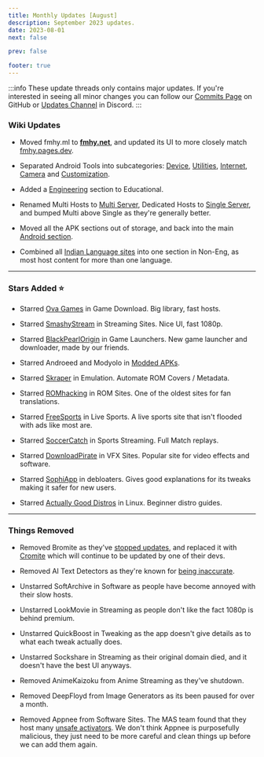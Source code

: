 ```yaml
---
title: Monthly Updates [August]
description: September 2023 updates.
date: 2023-08-01
next: false

prev: false

footer: true
---
```


<Post authors="nbats"/>

:::info
These update threads only contains major updates. If you're interested
in seeing all minor changes you can follow our
[Commits Page](https://github.com/fmhy/FMHYedit/commits/main) on GitHub or
[Updates Channel](https://redd.it/17f8msf) in Discord.
:::

### Wiki Updates

- Moved fmhy.ml to **[fmhy.net](/)**, and updated its UI to more closely match
  [fmhy.pages.dev](/).
- Separated Android Tools into subcategories:
  [Device](/android-iosguide/#android-device),
  [Utilities](/android-iosguide/#android-utilities),
  [Internet](/android-iosguide/#android-internet),
  [Camera](/android-iosguide/#android-camera) and
  [Customization](/android-iosguide/#customization).

- Added a [Engineering](/edupiracyguide/#engineering) section to Educational.

- Renamed Multi Hosts to [Multi Server](/videopiracyguide/#multi-server),
  Dedicated Hosts to [Single Server](/videopiracyguide/#single-server), and
  bumped Multi above Single as they're generally better.

- Moved all the APK sections out of storage, and back into the main
  [Android section](/android-iosguide/#android-apks).

- Combined all [Indian Language sites](/non-english/#indian-languages) into one
  section in Non-Eng, as most host content for more than one language.

---

### Stars Added ⭐

- Starred [Ova Games](/gamingpiracyguide/#download-games) in Game Download. Big
  library, fast hosts.

- Starred [SmashyStream](/videopiracyguide/#multi-server) in Streaming Sites.
  Nice UI, fast 1080p.

- Starred [BlackPearlOrigin](/storage/#game-libraries--launcher) in Game
  Launchers. New game launcher and downloader, made by our friends.

- Starred Androeed and Modyolo in [Modded APKs](/android-iosguide/#modded-apks).

- Starred [Skraper](/gamingpiracyguide/#emulation--roms) in Emulation. Automate
  ROM Covers / Metadata.

- Starred [ROMhacking](/gamingpiracyguide/#rom-sites) in ROM Sites. One of the
  oldest sites for fan translations.

- Starred [FreeSports](/videopiracyguide/#live-tv--sports) in Live Sports. A
  live sports site that isn't flooded with ads like most are.

- Starred [SoccerCatch](/videopiracyguide/#sports-streaming) in Sports
  Streaming. Full Match replays.

- Starred [DownloadPirate](/storage/#vfx-sites) in VFX Sites. Popular site for
  video effects and software.

- Starred [SophiApp](/storage/#windows-10-debloater) in debloaters. Gives good
  explanations for its tweaks making it safer for new users.

- Starred
  [Actually Good Distros](https://ash.fail/blog/20230625-actually-good-distro-recomendations-for-beginners.html)
  in Linux. Beginner distro guides.

---

### Things Removed

- Removed Bromite as they've [stopped updates](https://i.imgur.com/uM3ryHR.png),
  and replaced it with [Cromite](https://github.com/uazo/cromite) which will
  continue to be updated by one of their devs.

- Removed AI Text Detectors as they're known for
  [being inaccurate](https://arstechnica.com/information-technology/2023/07/openai-discontinues-its-ai-writing-detector-due-to-low-rate-of-accuracy/).

- Unstarred SoftArchive in Software as people have become annoyed with their
  slow hosts.

- Unstarred LookMovie in Streaming as people don't like the fact 1080p is behind
  premium.

- Unstarred QuickBoost in Tweaking as the app doesn't give details as to what
  each tweak actually does.

- Unstarred Sockshare in Streaming as their original domain died, and it doesn't
  have the best UI anyways.

- Removed AnimeKaizoku from Anime Streaming as they've shutdown.

- Removed DeepFloyd from Image Generators as its been paused for over a month.

- Removed Appnee from Software Sites. The MAS team found that they host many
  [unsafe activators](https://i.imgur.com/KmDKUw4.png). We don't think Appnee is
  purposefully malicious, they just need to be more careful and clean things up
  before we can add them again.

